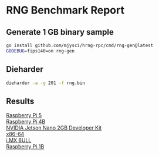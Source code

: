 # RNG Benchmark Report

## Generate 1 GB binary sample

```sh
go install github.com/mjysci/hrng-rpc/cmd/rng-gen@latest
GODEBUG=fips140=on rng-gen
```

## Dieharder

```sh
dieharder -a -g 201 -f rng.bin
```

## Results

[Raspberry Pi 5](Raspberry-Pi-5.md)  
[Raspberry Pi 4B](Raspberry-Pi-4B.md)  
[NVIDIA Jetson Nano 2GB Developer Kit](NVIDIA-Jetson-Nano-2GB-Developer-Kit.md)  
[x86-64](x86-64.md)  
[i.MX 6ULL](i.MX-6ULL.md)  
[Raspberry Pi 1B](Raspberry-Pi-1B.md)  
